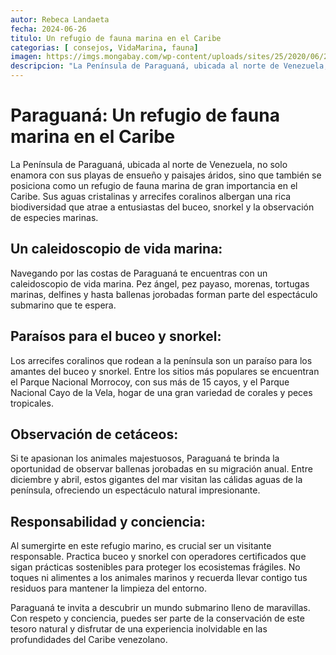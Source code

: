 ```yaml
---
autor: Rebeca Landaeta
fecha: 2024-06-26
titulo: Un refugio de fauna marina en el Caribe
categorias: [ consejos, VidaMarina, fauna]
imagen: https://imgs.mongabay.com/wp-content/uploads/sites/25/2020/06/23172941/Foto-Octavio-1200x799.jpg
descripcion: "La Península de Paraguaná, ubicada al norte de Venezuela, no solo enamora con sus playas de ensueño y paisajes áridos, sino que también se posiciona como un refugio de fauna marina de gran importancia en el Caribe. Sus aguas cristalinas y arrecifes coralinos albergan una rica biodiversidad que atrae a entusiastas del buceo, snorkel y la observación de especies marinas."
---
```

# Paraguaná: Un refugio de fauna marina en el Caribe

La Península de Paraguaná, ubicada al norte de Venezuela, no solo enamora con sus playas de ensueño y paisajes áridos, sino que también se posiciona como un refugio de fauna marina de gran importancia en el Caribe. Sus aguas cristalinas y arrecifes coralinos albergan una rica biodiversidad que atrae a entusiastas del buceo, snorkel y la observación de especies marinas.

## Un caleidoscopio de vida marina:

Navegando por las costas de Paraguaná te encuentras con un caleidoscopio de vida marina. Pez ángel, pez payaso, morenas, tortugas marinas, delfines y hasta ballenas jorobadas forman parte del espectáculo submarino que te espera.

## Paraísos para el buceo y snorkel:

Los arrecifes coralinos que rodean a la península son un paraíso para los amantes del buceo y snorkel. Entre los sitios más populares se encuentran el Parque Nacional Morrocoy, con sus más de 15 cayos, y el Parque Nacional Cayo de la Vela, hogar de una gran variedad de corales y peces tropicales.

## Observación de cetáceos:

Si te apasionan los animales majestuosos, Paraguaná te brinda la oportunidad de observar ballenas jorobadas en su migración anual. Entre diciembre y abril, estos gigantes del mar visitan las cálidas aguas de la península, ofreciendo un espectáculo natural impresionante.

## Responsabilidad y conciencia:

Al sumergirte en este refugio marino, es crucial ser un visitante responsable. Practica buceo y snorkel con operadores certificados que sigan prácticas sostenibles para proteger los ecosistemas frágiles. No toques ni alimentes a los animales marinos y recuerda llevar contigo tus residuos para mantener la limpieza del entorno.

Paraguaná te invita a descubrir un mundo submarino lleno de maravillas. Con respeto y conciencia, puedes ser parte de la conservación de este tesoro natural y disfrutar de una experiencia inolvidable en las profundidades del Caribe venezolano.


